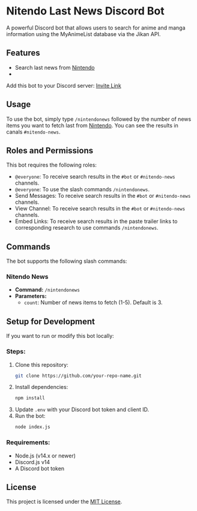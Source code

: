 # Nitendo Last News Discord Bot
A powerful Discord bot that allows users to search for anime and manga information using the MyAnimeList database via the Jikan API.

## Features
- Search last news from [Nintendo](https://www.nintendo.com/us/whatsnew/)
- 

Add this bot to your Discord server:
[Invite Link](https://discord.com/oauth2/authorize?client_id=1352592460664016916)

## Usage
To use the bot, simply type `/nintendonews` followed by the number of news items you want to fetch last from [Nintendo](https://www.nintendo.com/us/whatsnew/). You can see the results in canals `#nitendo-news`.

## Roles and Permissions
This bot requires the following roles:
- `@everyone`: To receive search results in the `#bot` or `#nitendo-news` channels.
- `@everyone`: To use the slash commands `/nintendonews`.
- Send Messages: To receive search results in the `#bot` or `#nitendo-news` channels.
- View Channel: To receive search results in the `#bot` or `#nitendo-news` channels.
- Embed Links: To receive search results in the paste trailer links to corresponding research to use commands `/nintendonews`.

## Commands
The bot supports the following slash commands:

### Nitendo News
- **Command:** `/nintendonews`
- **Parameters:**
  - `count`: Number of news items to fetch (1-5). Default is 3.


## Setup for Development
If you want to run or modify this bot locally:

### Steps:
1. Clone this repository:
   ```sh
   git clone https://github.com/your-repo-name.git
   ```
2. Install dependencies:
   ```sh
   npm install
   ```
3. Update `.env` with your Discord bot token and client ID.
4. Run the bot:
   ```sh
   node index.js
   ```

### Requirements:
- Node.js (v14.x or newer)
- Discord.js v14
- A Discord bot token

## License
This project is licensed under the [MIT License](LICENSE).
